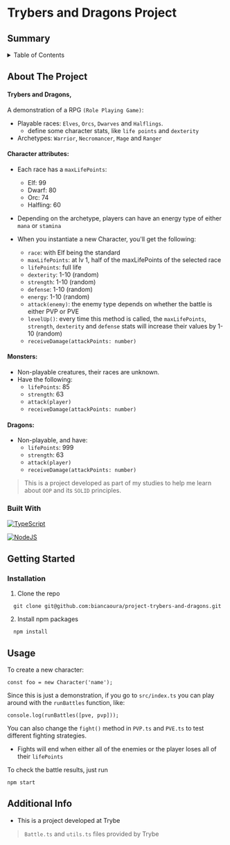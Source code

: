 # Trybers and Dragons Project

## Summary

<details>
  <summary>Table of Contents</summary>
  <ol>
    <li>
      <a href="#about-the-project">About The Project</a>
      <ul>
        <li><a href="#built-with">Built With</a></li>
      </ul>
    </li>
    <li>
      <a href="#getting-started">Getting Started</a>
      <ul>
        <li><a href="#installation">Installation</a></li>
      </ul>
    </li>
    <li><a href="#usage">Usage</a></li>
    <li><a href="#additional-info">Additional Info</a></li>
  </ol>
</details>

## About The Project

#### Trybers and Dragons,

A demonstration of a RPG `(Role Playing Game)`:
- Playable races: `Elves`, `Orcs`, `Dwarves` and `Halflings`.
  - define some character stats, like `life points` and `dexterity`
- Archetypes: `Warrior`, `Necromancer`, `Mage` and `Ranger`


#### Character attributes:
- Each race has a `maxLifePoints`:
  - Elf: 99
  - Dwarf: 80
  - Orc: 74
  - Halfling: 60

- Depending on the archetype, players can have an energy type of either `mana` or `stamina`

- When you instantiate a new Character, you'll get the following:
  - `race`: with Elf being the standard
  - `maxLifePoints`: at lv 1, half of the maxLifePoints of the selected race
  - `lifePoints`: full life
  - `dexterity`: 1-10 (random)
  - `strength`: 1-10 (random)
  - `defense`: 1-10 (random)
  - `energy`: 1-10 (random)
  - `attack(enemy)`: the enemy type depends on whether the battle is either PVP or PVE
  - `levelUp()`: every time this method is called, the `maxLifePoints`, `strength`, `dexterity` and `defense` stats will increase their values by 1-10 (random)
  - `receiveDamage(attackPoints: number)`

#### Monsters:
- Non-playable creatures, their races are unknown.
- Have the following:
  - `lifePoints`: 85
  - `strength`: 63
  - `attack(player)`
  - `receiveDamage(attackPoints: number)`

#### Dragons:
- Non-playable, and have:
  - `lifePoints`: 999
  - `strength`: 63
  - `attack(player)`
  - `receiveDamage(attackPoints: number)`


> This is a project developed as part of my studies to help me learn about `OOP` and its `SOLID` principles.

### Built With

[![TypeScript][TypeScript.io]][TypeScript-url]

[![NodeJS][NodeJS.io]][NodeJS-url]


## Getting Started

### Installation

1. Clone the repo
```
  git clone git@github.com:biancaoura/project-trybers-and-dragons.git
```
2. Install npm packages
```
  npm install
```

## Usage

To create a new character:

```
const foo = new Character('name');
```

Since this is just a demonstration, if you go to `src/index.ts` you can play around with the `runBattles` function, like:

```
console.log(runBattles([pve, pvp]));
```

You can also change the `fight()` method in `PVP.ts` and `PVE.ts` to test different fighting strategies.
- Fights will end when either all of the enemies or the player loses all of their `lifePoints`

To check the battle results, just run
```
npm start
```


## Additional Info
- This is a project developed at Trybe
> `Battle.ts` and `utils.ts` files provided by Trybe

[TypeScript.io]: https://img.shields.io/badge/typescript-3178C6?style=flat-square&logo=typescript&logoColor=white
[TypeScript-url]: https://www.typescriptlang.org
[NodeJS.io]: https://img.shields.io/badge/node.js-339933?style=flat-square&logo=node.js&logoColor=white
[NodeJS-url]: https://nodejs.org/en/
